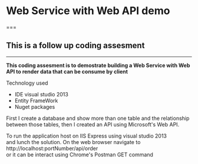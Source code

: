 # Web Service with Web API demo
===


## This is a follow up coding assesment 
---

**This coding assesment is to demostrate building a Web Service with Web API to render data that can be consume by client** 

Technology used

* IDE visual studio 2013
* Entity FrameWork
* Nuget packages

First I create a database and  show more than one table and the relationship between those tables, then I created an API using Microsoft's Web API.



To run the application 
host on IIS Express using visual studio 2013   
and lunch the solution. On the web browser navigate to http://localhost:portNumber/api/order      
or it can be interact using Chrome's Postman GET command        
